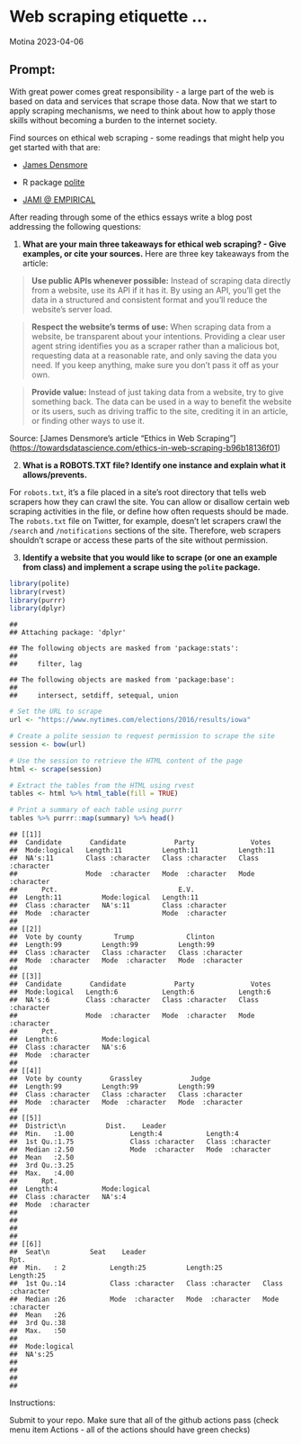 Web scraping etiquette …
================
Motina
2023-04-06

## Prompt:

With great power comes great responsibility - a large part of the web is
based on data and services that scrape those data. Now that we start to
apply scraping mechanisms, we need to think about how to apply those
skills without becoming a burden to the internet society.

Find sources on ethical web scraping - some readings that might help you
get started with that are:

- [James
  Densmore](https://towardsdatascience.com/ethics-in-web-scraping-b96b18136f01)

- R package [polite](https://github.com/dmi3kno/polite)

- [JAMI @
  EMPIRICAL](https://www.empiricaldata.org/dataladyblog/a-guide-to-ethical-web-scraping)

After reading through some of the ethics essays write a blog post
addressing the following questions:

1.  **What are your main three takeaways for ethical web scraping? -
    Give examples, or cite your sources.** Here are three key takeaways
    from the article:

> **Use public APIs whenever possible:** Instead of scraping data
> directly from a website, use its API if it has it. By using an API,
> you’ll get the data in a structured and consistent format and you’ll
> reduce the website’s server load.

> **Respect the website’s terms of use:** When scraping data from a
> website, be transparent about your intentions. Providing a clear user
> agent string identifies you as a scraper rather than a malicious bot,
> requesting data at a reasonable rate, and only saving the data you
> need. If you keep anything, make sure you don’t pass it off as your
> own.

> **Provide value:** Instead of just taking data from a website, try to
> give something back. The data can be used in a way to benefit the
> website or its users, such as driving traffic to the site, crediting
> it in an article, or finding other ways to use it.

Source: \[James Densmore’s article “Ethics in Web Scraping”\]
(<https://towardsdatascience.com/ethics-in-web-scraping-b96b18136f01>)

2.  **What is a ROBOTS.TXT file? Identify one instance and explain what
    it allows/prevents.**

For `robots.txt`, it’s a file placed in a site’s root directory that
tells web scrapers how they can crawl the site. You can allow or
disallow certain web scraping activities in the file, or define how
often requests should be made. The `robots.txt` file on Twitter, for
example, doesn’t let scrapers crawl the `/search` and `/notifications`
sections of the site. Therefore, web scrapers shouldn’t scrape or access
these parts of the site without permission.

3.  **Identify a website that you would like to scrape (or one an
    example from class) and implement a scrape using the `polite`
    package.**

``` r
library(polite)
library(rvest)
library(purrr)
library(dplyr)
```

    ## 
    ## Attaching package: 'dplyr'

    ## The following objects are masked from 'package:stats':
    ## 
    ##     filter, lag

    ## The following objects are masked from 'package:base':
    ## 
    ##     intersect, setdiff, setequal, union

``` r
# Set the URL to scrape
url <- "https://www.nytimes.com/elections/2016/results/iowa"

# Create a polite session to request permission to scrape the site
session <- bow(url)

# Use the session to retrieve the HTML content of the page
html <- scrape(session)

# Extract the tables from the HTML using rvest
tables <- html %>% html_table(fill = TRUE)

# Print a summary of each table using purrr 
tables %>% purrr::map(summary) %>% head()
```

    ## [[1]]
    ##  Candidate       Candidate            Party              Votes          
    ##  Mode:logical   Length:11          Length:11          Length:11         
    ##  NA's:11        Class :character   Class :character   Class :character  
    ##                 Mode  :character   Mode  :character   Mode  :character  
    ##      Pct.                              E.V.          
    ##  Length:11          Mode:logical   Length:11         
    ##  Class :character   NA's:11        Class :character  
    ##  Mode  :character                  Mode  :character  
    ## 
    ## [[2]]
    ##  Vote by county        Trump             Clinton         
    ##  Length:99          Length:99          Length:99         
    ##  Class :character   Class :character   Class :character  
    ##  Mode  :character   Mode  :character   Mode  :character  
    ## 
    ## [[3]]
    ##  Candidate       Candidate            Party              Votes          
    ##  Mode:logical   Length:6           Length:6           Length:6          
    ##  NA's:6         Class :character   Class :character   Class :character  
    ##                 Mode  :character   Mode  :character   Mode  :character  
    ##      Pct.                         
    ##  Length:6           Mode:logical  
    ##  Class :character   NA's:6        
    ##  Mode  :character                 
    ## 
    ## [[4]]
    ##  Vote by county       Grassley            Judge          
    ##  Length:99          Length:99          Length:99         
    ##  Class :character   Class :character   Class :character  
    ##  Mode  :character   Mode  :character   Mode  :character  
    ## 
    ## [[5]]
    ##  District\n          Dist.    Leader                            
    ##  Min.   :1.00              Length:4           Length:4          
    ##  1st Qu.:1.75              Class :character   Class :character  
    ##  Median :2.50              Mode  :character   Mode  :character  
    ##  Mean   :2.50                                                   
    ##  3rd Qu.:3.25                                                   
    ##  Max.   :4.00                                                   
    ##      Rpt.                         
    ##  Length:4           Mode:logical  
    ##  Class :character   NA's:4        
    ##  Mode  :character                 
    ##                                   
    ##                                   
    ##                                   
    ## 
    ## [[6]]
    ##  Seat\n          Seat    Leader                                 Rpt.          
    ##  Min.   : 2           Length:25          Length:25          Length:25         
    ##  1st Qu.:14           Class :character   Class :character   Class :character  
    ##  Median :26           Mode  :character   Mode  :character   Mode  :character  
    ##  Mean   :26                                                                   
    ##  3rd Qu.:38                                                                   
    ##  Max.   :50                                                                   
    ##                
    ##  Mode:logical  
    ##  NA's:25       
    ##                
    ##                
    ##                
    ## 

Instructions:

Submit to your repo. Make sure that all of the github actions pass
(check menu item Actions - all of the actions should have green checks)
